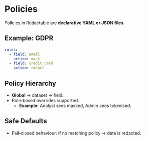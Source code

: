 # Policies

Policies in Redactable are **declarative YAML or JSON files**.

## Example: GDPR
```yaml
rules:
  - field: email
    action: mask
  - field: credit_card
    action: redact
```
## Policy Hierarchy

- **Global** → dataset → field.
- Role-based overrides supported.
  - **Example:** Analyst sees masked, Admin sees tokenised.

## Safe Defaults
- Fail-closed behaviour: if no matching policy → data is redacted.